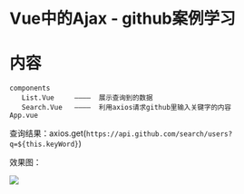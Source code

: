 # Vue中的Ajax - github案例学习

# 内容

```
components
   List.Vue     ————  展示查询到的数据
   Search.Vue   ————  利用axios请求github里输入关键字的内容
App.vue
```

查询结果：axios.get(`https://api.github.com/search/users?q=${this.keyWord}`)

效果图：

![](/_images/vue/ajax/github示例图.png)
